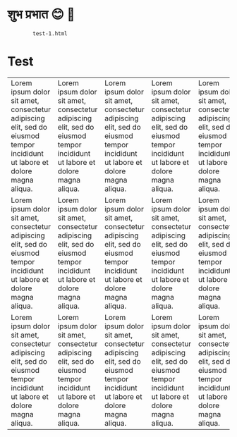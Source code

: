 # शुभ प्रभात 😊 :boy:

<web-file-name>

            test-1.html

</web-file-name>

# Test

<table style="none">
    <tr>
        <td>Lorem ipsum dolor sit amet, consectetur adipiscing elit, sed do eiusmod tempor incididunt ut labore et dolore magna aliqua.</td>
        <td>Lorem ipsum dolor sit amet, consectetur adipiscing elit, sed do eiusmod tempor incididunt ut labore et dolore magna aliqua.</td>
        <td>Lorem ipsum dolor sit amet, consectetur adipiscing elit, sed do eiusmod tempor incididunt ut labore et dolore magna aliqua.</td>
        <td>Lorem ipsum dolor sit amet, consectetur adipiscing elit, sed do eiusmod tempor incididunt ut labore et dolore magna aliqua.</td>
        <td>Lorem ipsum dolor sit amet, consectetur adipiscing elit, sed do eiusmod tempor incididunt ut labore et dolore magna aliqua.</td>
        <td>Lorem ipsum dolor sit amet, consectetur adipiscing elit, sed do eiusmod tempor incididunt ut labore et dolore magna aliqua.</td>
        <td>Lorem ipsum dolor sit amet, consectetur adipiscing elit, sed do eiusmod tempor incididunt ut labore et dolore magna aliqua.</td>
        <td>Lorem ipsum dolor sit amet, consectetur adipiscing elit, sed do eiusmod tempor incididunt ut labore et dolore magna aliqua.</td>
        <td>Lorem ipsum dolor sit amet, consectetur adipiscing elit, sed do eiusmod tempor incididunt ut labore et dolore magna aliqua.</td>
        <td>Lorem ipsum dolor sit amet, consectetur adipiscing elit, sed do eiusmod tempor incididunt ut labore et dolore magna aliqua.</td>
    </tr>
    <tr>
        <td>Lorem ipsum dolor sit amet, consectetur adipiscing elit, sed do eiusmod tempor incididunt ut labore et dolore magna aliqua.</td>
        <td>Lorem ipsum dolor sit amet, consectetur adipiscing elit, sed do eiusmod tempor incididunt ut labore et dolore magna aliqua.</td>
        <td>Lorem ipsum dolor sit amet, consectetur adipiscing elit, sed do eiusmod tempor incididunt ut labore et dolore magna aliqua.</td>
        <td>Lorem ipsum dolor sit amet, consectetur adipiscing elit, sed do eiusmod tempor incididunt ut labore et dolore magna aliqua.</td>
        <td>Lorem ipsum dolor sit amet, consectetur adipiscing elit, sed do eiusmod tempor incididunt ut labore et dolore magna aliqua.</td>
        <td>Lorem ipsum dolor sit amet, consectetur adipiscing elit, sed do eiusmod tempor incididunt ut labore et dolore magna aliqua.</td>
        <td>Lorem ipsum dolor sit amet, consectetur adipiscing elit, sed do eiusmod tempor incididunt ut labore et dolore magna aliqua.</td>
        <td>Lorem ipsum dolor sit amet, consectetur adipiscing elit, sed do eiusmod tempor incididunt ut labore et dolore magna aliqua.</td>
        <td>Lorem ipsum dolor sit amet, consectetur adipiscing elit, sed do eiusmod tempor incididunt ut labore et dolore magna aliqua.</td>
        <td>Lorem ipsum dolor sit amet, consectetur adipiscing elit, sed do eiusmod tempor incididunt ut labore et dolore magna aliqua.</td>
    </tr>
    <tr>
        <td>Lorem ipsum dolor sit amet, consectetur adipiscing elit, sed do eiusmod tempor incididunt ut labore et dolore magna aliqua.</td>
        <td>Lorem ipsum dolor sit amet, consectetur adipiscing elit, sed do eiusmod tempor incididunt ut labore et dolore magna aliqua.</td>
        <td>Lorem ipsum dolor sit amet, consectetur adipiscing elit, sed do eiusmod tempor incididunt ut labore et dolore magna aliqua.</td>
        <td>Lorem ipsum dolor sit amet, consectetur adipiscing elit, sed do eiusmod tempor incididunt ut labore et dolore magna aliqua.</td>
        <td>Lorem ipsum dolor sit amet, consectetur adipiscing elit, sed do eiusmod tempor incididunt ut labore et dolore magna aliqua.</td>
        <td>Lorem ipsum dolor sit amet, consectetur adipiscing elit, sed do eiusmod tempor incididunt ut labore et dolore magna aliqua.</td>
        <td>Lorem ipsum dolor sit amet, consectetur adipiscing elit, sed do eiusmod tempor incididunt ut labore et dolore magna aliqua.</td>
        <td>Lorem ipsum dolor sit amet, consectetur adipiscing elit, sed do eiusmod tempor incididunt ut labore et dolore magna aliqua.</td>
        <td>Lorem ipsum dolor sit amet, consectetur adipiscing elit, sed do eiusmod tempor incididunt ut labore et dolore magna aliqua.</td>
        <td>Lorem ipsum dolor sit amet, consectetur adipiscing elit, sed do eiusmod tempor incididunt ut labore et dolore magna aliqua.</td>
    </tr>
</table>
